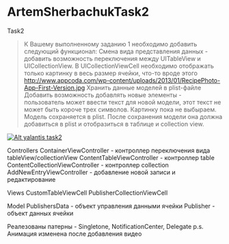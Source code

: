 # ArtemSherbachukTask2
Task2
> К Вашему выполненному заданию 1 необходимо добавить следующий функционал:
Смена вида представления данных - добавить возможность переключения между UITableView и UICollectionView. В UICollectionViewCell необходимо отображать только картинку в весь размер ячейки, что-то вроде этого http://www.appcoda.com/wp-content/uploads/2013/01/RecipePhoto-App-First-Version.jpg
Хранить данные моделей в plist-файле
Добавить возможность добавлять новые элементы - пользователь может ввести текст для новой модели, этот текст не может быть короче трех символов. Картинку пока не выбыраем. Модель сохраняется в plist. После сохранения модели она должна добавиться в plist и отобразиться в таблице и collection view. 

[![Alt yalantis task2](https://encrypted-tbn3.gstatic.com/images?q=tbn:ANd9GcQNshbZ6U1POND3Vy-ROGbcife1NwDgB6OTrAOMKsUUDAu_1iy7)](https://www.youtube.com/watch?v=hTcwhxhfwmc&feature=youtu.be)



Controllers
ContainerViewController - контроллер переключения вида tableView/collectionView
ContentTableViewController - контроллер table
ContentCollectionViewController -  контроллер collection
AddNewEntryViewController - добавление новой записи и редактирование

Views
CustomTableViewCell
PublisherCollectionViewCell

Model
PublishersData - объект управления данными ячейки
Publisher - объект данных ячейки

Реалезованы патерны - Singletone, NotificationCenter, Delegate
p.s. Анимация изменeна после добавления видео
